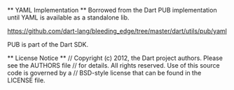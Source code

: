 ** YAML Implementation **
Borrowed from the Dart PUB implementation until YAML is available as a standalone lib.

https://github.com/dart-lang/bleeding_edge/tree/master/dart/utils/pub/yaml

PUB is part of the Dart SDK.

** License Notice **
// Copyright (c) 2012, the Dart project authors.  Please see the AUTHORS file
// for details. All rights reserved. Use of this source code is governed by a
// BSD-style license that can be found in the LICENSE file.